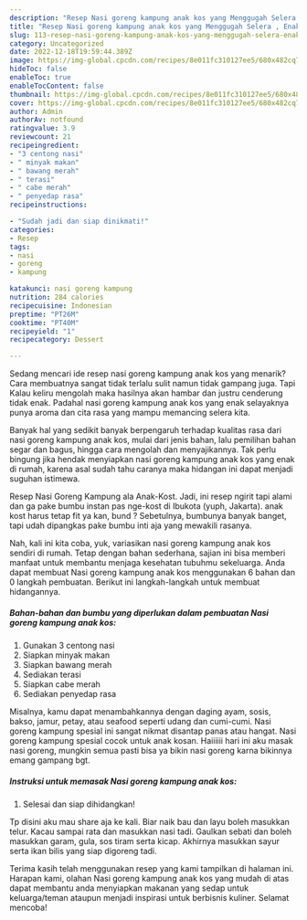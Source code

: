 ```yaml
---
description: "Resep Nasi goreng kampung anak kos yang Menggugah Selera , Enak Banget"
title: "Resep Nasi goreng kampung anak kos yang Menggugah Selera , Enak Banget"
slug: 113-resep-nasi-goreng-kampung-anak-kos-yang-menggugah-selera-enak-banget
category: Uncategorized
date: 2022-12-18T19:59:44.389Z
image: https://img-global.cpcdn.com/recipes/8e011fc310127ee5/680x482cq70/nasi-goreng-kampung-anak-kos-foto-resep-utama.jpg
hideToc: false
enableToc: true
enableTocContent: false
thumbnail: https://img-global.cpcdn.com/recipes/8e011fc310127ee5/680x482cq70/nasi-goreng-kampung-anak-kos-foto-resep-utama.jpg
cover: https://img-global.cpcdn.com/recipes/8e011fc310127ee5/680x482cq70/nasi-goreng-kampung-anak-kos-foto-resep-utama.jpg
author: Admin
authorAv: notfound
ratingvalue: 3.9
reviewcount: 21
recipeingredient:
- "3 centong nasi"
- " minyak makan"
- " bawang merah"
- " terasi"
- " cabe merah"
- " penyedap rasa"
recipeinstructions:

- "Sudah jadi dan siap dinikmati!"
categories:
- Resep
tags:
- nasi
- goreng
- kampung

katakunci: nasi goreng kampung 
nutrition: 284 calories
recipecuisine: Indonesian
preptime: "PT26M"
cooktime: "PT40M"
recipeyield: "1"
recipecategory: Dessert

---
```



Sedang mencari ide resep nasi goreng kampung anak kos yang menarik? Cara membuatnya sangat tidak terlalu sulit namun tidak gampang juga. Tapi Kalau keliru mengolah maka hasilnya akan hambar dan justru cenderung tidak enak. Padahal nasi goreng kampung anak kos yang enak selayaknya punya aroma dan cita rasa yang mampu memancing selera kita.


Banyak hal yang sedikit banyak berpengaruh terhadap kualitas rasa dari nasi goreng kampung anak kos, mulai dari jenis bahan, lalu pemilihan bahan segar dan bagus, hingga cara mengolah dan menyajikannya. Tak perlu bingung jika hendak menyiapkan nasi goreng kampung anak kos yang enak di rumah, karena asal sudah tahu caranya maka hidangan ini dapat menjadi suguhan istimewa.

Resep Nasi Goreng Kampung ala Anak-Kost. Jadi, ini resep ngirit tapi alami dan ga pake bumbu instan pas nge-kost di Ibukota (yuph, Jakarta). anak kost harus tetap fit ya kan, bund ? Sebetulnya, bumbunya banyak banget, tapi udah dipangkas pake bumbu inti aja yang mewakili rasanya.


Nah, kali ini kita coba, yuk, variasikan nasi goreng kampung anak kos sendiri di rumah. Tetap dengan bahan sederhana, sajian ini bisa memberi manfaat untuk membantu menjaga kesehatan tubuhmu sekeluarga. Anda dapat membuat Nasi goreng kampung anak kos menggunakan 6 bahan dan 0 langkah pembuatan. Berikut ini langkah-langkah untuk membuat hidangannya.

<!--inarticleads1-->

##### Bahan-bahan dan bumbu yang diperlukan dalam pembuatan Nasi goreng kampung anak kos:

1. Gunakan 3 centong nasi
1. Siapkan  minyak makan
1. Siapkan  bawang merah
1. Sediakan  terasi
1. Siapkan  cabe merah
1. Sediakan  penyedap rasa


Misalnya, kamu dapat menambahkannya dengan daging ayam, sosis, bakso, jamur, petay, atau seafood seperti udang dan cumi-cumi. Nasi goreng kampung spesial ini sangat nikmat disantap panas atau hangat. Nasi goreng kampung spesial cocok untuk anak kosan. Haiiiiii hari ini aku masak nasi goreng, mungkin semua pasti bisa ya bikin nasi goreng karna bikinnya emang gampang bgt. 

<!--inarticleads2-->

##### Instruksi untuk memasak Nasi goreng kampung anak kos:


1. Selesai dan siap dihidangkan!

Tp disini aku mau share aja ke kali. Biar naik bau dan layu boleh masukkan telur. Kacau sampai rata dan masukkan nasi tadi. Gaulkan sebati dan boleh masukkan garam, gula, sos tiram serta kicap. Akhirnya masukkan sayur serta ikan bilis yang siap digoreng tadi. 

Terima kasih telah menggunakan resep yang kami tampilkan di halaman ini. Harapan kami, olahan Nasi goreng kampung anak kos yang mudah di atas dapat membantu anda menyiapkan makanan yang sedap untuk keluarga/teman ataupun menjadi inspirasi untuk berbisnis kuliner. Selamat mencoba!
